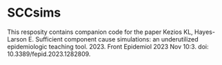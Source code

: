 # SCCsims

This resposity contains companion code for the paper Kezios KL, Hayes-Larson E. Sufficient component cause simulations: an underutilized epidemiologic teaching tool. 2023. Front Epidemiol 2023 Nov 10:3. doi: 10.3389/fepid.2023.1282809. 
